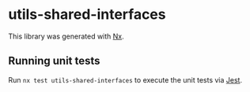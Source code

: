 # utils-shared-interfaces

This library was generated with [Nx](https://nx.dev).

## Running unit tests

Run `nx test utils-shared-interfaces` to execute the unit tests via [Jest](https://jestjs.io).
